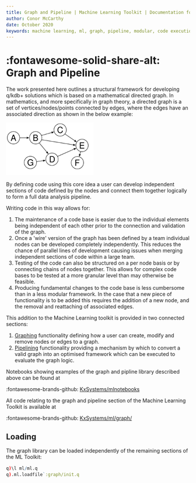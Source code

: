 ```yaml
---
title: Graph and Pipeline | Machine Learning Toolkit | Documentation for kdb+ and q
author: Conor McCarthy
date: October 2020
keywords: machine learning, ml, graph, pipeline, modular, code execution
---
```

# :fontawesome-solid-share-alt: Graph and Pipeline

The work presented here outlines a structural framework for developing q/kdb+ solutions which is based on a mathematical directed graph. In mathematics, and more specifically in graph theory, a directed graph is a set of vertices/nodes/points connected by edges, where the edges have an associated direction as shown in the below example:

![Directed graph](imgs/directed_graph.png) 

By defining code using this core idea a user can develop independent sections of code defined by the nodes and connect them together logically to form a full data analysis pipeline. 

Writing code in this way allows for:

1. The maintenance of a code base is easier due to the individual elements being independent of each other prior to the connection and validation of the graph. 
2. Once a 'wire' version of the graph has been defined by a team individual nodes can be developed completely independently. This reduces the chance of parallel lines of development causing issues when merging independent sections of code within a large team.
3. Testing of the code can also be structured on a per node basis or by connecting chains of nodes together. This allows for complex code bases to be tested at a more granular level than may otherwise be feasible.
4. Producing fundamental changes to the code base is less cumbersome than in a less modular framework. In the case that a new piece of functionality is to be added this requires the addition of a new node, and the removal and reattaching of associated edges.

This addition to the Machine Learning toolkit is provided in two connected sections:

1. [Graphing](graph.md) functionality defining how a user can create, modify and remove nodes or edges to a graph.
2. [Pipelining](pipeline.md) functionality providing a mechanism by which to convert a valid graph into an optimised framework which can be executed to evaluate the graph logic.

Notebooks showing examples of the graph and pipline library described above can be found at

:fontawesome-brands-github:
[KxSystems/mlnotebooks](https://github.com/kxsystems/mlnotebooks)

All code relating to the graph and pipeline section of the Machine Learning Toolkit is available at

:fontawesome-brands-github:
[KxSystems/ml/graph/](https://github.com/kxsystems/ml/graph)


## Loading

The graph library can be loaded independently of the remaining sections of the ML Toolkit:

```q
q)\l ml/ml.q
q).ml.loadfile`:graph/init.q
```

